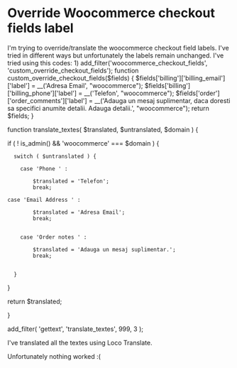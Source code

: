 
# Override Woocommerce checkout fields label

I'm trying to override/translate the woocommerce checkout field labels. I've tried in different ways but unfortunately the labels remain unchanged.
I've tried  using this codes:
1)
add_filter('woocommerce_checkout_fields', 'custom_override_checkout_fields');
function custom_override_checkout_fields($fields) {
    $fields['billing']['billing_email']['label'] = __('Adresa Email', "woocommerce");
    $fields['billing']['billing_phone']['label'] = __('Telefon', "woocommerce");
    $fields['order']['order_comments']['label'] = __('Adauga un mesaj suplimentar, daca doresti sa specifici anumite detalii. Adauga detalii.', "woocommerce");
    return $fields;
}




function translate_textes( $translated, $untranslated, $domain ) {
 
   if ( ! is_admin() && 'woocommerce' === $domain ) {
 
      switch ( $untranslated ) {
 
        case 'Phone ' :
 
            $translated = 'Telefon';
            break;
              
    case 'Email Address ' :
 
            $translated = 'Adresa Email';
            break;


        case 'Order notes ' :
 
            $translated = 'Adauga un mesaj suplimentar.';
            break;  
              

      }
 
   }   
  
   return $translated;
 
}

add_filter( 'gettext', 'translate_textes', 999, 3 );


I've translated all the textes using Loco Translate.

Unfortunately nothing worked :(

        